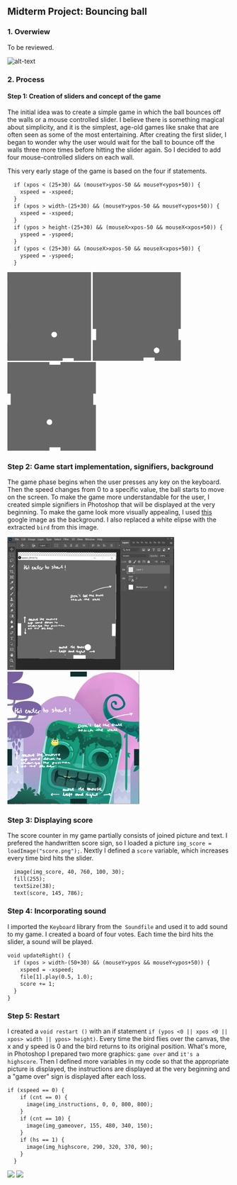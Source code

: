## Midterm Project: Bouncing ball

### 1. Overwiew
To be reviewed.

![alt-text](https://github.com/martapienkosz/interactivemedia/blob/master/midtermProject/Media/bird.gif)

### 2. Process

#### Step 1: Creation of sliders and concept of the game

The initial idea was to create a simple game in which the ball bounces off the walls or a mouse controlled slider. I believe there is something magical about simplicity, and it is the simplest, age-old games like snake that are often seen as some of the most entertaining. After creating the first slider, I began to wonder why the user would wait for the ball to bounce off the walls three more times before hitting the slider again. So I decided to add four mouse-controlled sliders on each wall.

This very early stage of the game is based on the four if statements.

````
  if (xpos < (25+30) && (mouseY>ypos-50 && mouseY<ypos+50)) {
    xspeed = -xspeed;
  }
  if (xpos > width-(25+30) && (mouseY>ypos-50 && mouseY<ypos+50)) {
    xspeed = -xspeed;
  }
  if (ypos > height-(25+30) && (mouseX>xpos-50 && mouseX<xpos+50)) {
    yspeed = -yspeed;
  }
  if (ypos < (25+30) && (mouseX>xpos-50 && mouseX<xpos+50)) {
    yspeed = -yspeed;
  }
````

<img src="https://github.com/martapienkosz/interactivemedia/blob/master/midtermProject/Media/1.png" height="200"> <img src="https://github.com/martapienkosz/interactivemedia/blob/master/midtermProject/Media/2.png" height="200"> <img src="https://github.com/martapienkosz/interactivemedia/blob/master/midtermProject/Media/3.png" height="200">


### Step 2: Game start implementation, signifiers, background
The game phase begins when the user presses any key on the keyboard. Then the speed changes from 0 to a specific value, the ball starts to move on the screen. To make the game more understandable for the user, I created simple signifiers in Photoshop that will be displayed at the very beginning. To make the game look more visually appealing, I used [this](https://comidoc.net/static/assets/thumbs/750/1270990_0734_34.jpg) google image as the background. I also replaced a white elipse with the extracted `bird` from this image.

<img src="https://github.com/martapienkosz/interactivemedia/blob/master/midtermProject/Media/4.png" height="300"> <img src="https://github.com/martapienkosz/interactivemedia/blob/master/midtermProject/Media/5.png" height="300">


### Step 3: Displaying score
The score counter in my game partially consists of joined picture and text. I prefered the handwritten score sign, so I loaded a picture `img_score = loadImage("score.png");`. Nextly I defined a `score` variable, which increases every time bird hits the slider.

```
  image(img_score, 40, 760, 100, 30);
  fill(255);
  textSize(38);
  text(score, 145, 786);
````


### Step 4: Incorporating sound
I imported the `Keyboard` library from the` Soundfile` and used it to add sound to my game. I created a board of four votes. Each time the bird hits the slider, a sound will be played.

````
void updateRight() {
  if (xpos > width-(50+30) && (mouseY>ypos && mouseY<ypos+50)) {
    xspeed = -xspeed;
    file[1].play(0.5, 1.0);
    score += 1;
  }
}
````

### Step 5: Restart
I created a `void restart ()` with an if statement `if (ypos <0 || xpos <0 || xpos> width || ypos> height)`. Every time the bird flies over the canvas, the x and y speed is 0 and the bird returns to its original position. What's more, in Photoshop I prepared two more graphics: `game over` and  `it's a highscore`. Then I defined more variables in my code so that the appropriate picture is displayed, the instructions are displayed at the very beginning and a "game over" sign is displayed after each loss. 

````
if (xspeed == 0) {
    if (cnt == 0) {
      image(img_instructions, 0, 0, 800, 800);
    }
    if (cnt == 10) {
      image(img_gameover, 155, 480, 340, 150);
    }
    if (hs == 1) {
      image(img_highscore, 290, 320, 370, 90);
    }
  }
````

<img src="https://github.com/martapienkosz/interactivemedia/blob/master/midtermProject/Media/7.png" height="300"> <img src="https://github.com/martapienkosz/interactivemedia/blob/master/midtermProject/Media/8.png" height="300">
